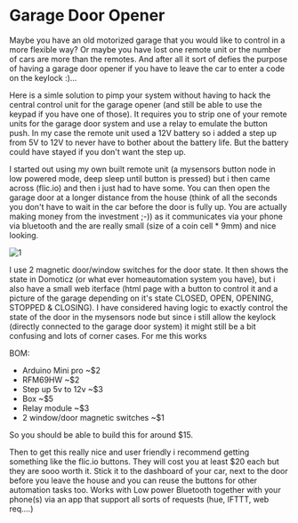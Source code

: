 # Garage Door Opener 
Maybe you have an old motorized garage that you would like to control in a more flexible way? Or maybe you have lost one remote unit or the number of cars are more than the remotes. And after all it sort of defies the purpose of having a garage door opener if you have to leave the car to enter a code on the keylock :)...

Here is a simle solution to pimp your system without having to hack the central control unit for the garage opener (and still be able to use the keypad if you have one of those). It requires you to strip one of your remote units for the garage door system and use a relay to emulate the button push. In my case the remote unit used a 12V battery so i added a step up from 5V to 12V to never have to bother about the battery life. But the battery could have stayed if you don't want the step up. 

I started out using my own built remote unit (a mysensors button node in low powered mode, deep sleep until button is pressed) but i then came across (flic.io) and then i just had to have some. You can then open the garage door at a longer distance from the house (think of all the seconds you don't have to wait in the car before the door is fully up. You are actually making money from the investment ;-)) as it communicates via your phone via bluetooth and the are really small (size of a coin cell *  9mm) and nice looking.

![1](https://github.com/epkboan/epkboan.github.io/blob/master/garage_mysensors.jpg?raw=true "Pic 1")

I use 2 magnetic door/window switches for the door state. It then shows the state in Domoticz (or what ever homeautomation system you have), but i also have a small web iterface (html page with a button to control it and a picture of the garage depending on it's state CLOSED, OPEN, OPENING, STOPPED & CLOSING). I have considered having logic to exactly control the state of the door in the mysensors node but since i still allow the keylock (directly connected to the garage door system) it might still be a bit confusing and lots of corner cases. For me this works

BOM:
* Arduino Mini pro ~$2
* RFM69HW ~$2
* Step up 5v to 12v ~$3
* Box ~$5
* Relay module ~$3
* 2 window/door magnetic switches ~$1

So you should be able to build this for around $15. 

Then to get this really nice and user friendly i recommend getting something like the flic.io buttons. They will cost you at least $20 each but they are sooo worth it. Stick it to the dashboard of your car, next to the door before you leave the house and you can reuse the buttons for other automation tasks too. Works with Low power Bluetooth together with your phone(s) via an app that support all sorts of requests (hue, IFTTT, web req....)

